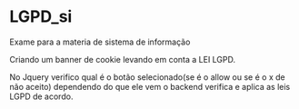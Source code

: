 # LGPD_si

Exame para a materia de sistema de informação

Criando um banner de cookie levando em conta a LEI LGPD.

No Jquery verifico qual é o botão selecionado(se é o allow ou se é o x de não aceito) dependendo do que ele vem o backend
verifica e aplica as leis LGPD de acordo.